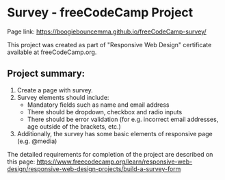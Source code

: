 # Survey - freeCodeCamp Project

Page link: https://boogiebouncemma.github.io/freeCodeCamp-survey/

This project was created as part of "Responsive Web Design" certificate available at freeCodeCamp.org.

## Project summary:
1. Create a page with survey.
2. Survey elements should include:
    * Mandatory fields such as name and email address
    * There should be dropdown, checkbox and radio inputs
    * There should be error validation (for e.g. incorrect email addresses, age outside of the brackets, etc.)
3. Additionally, the survey has some basic elements of responsive page (e.g. @media)

The detailed requirements for completion of the project are described on this page: https://www.freecodecamp.org/learn/responsive-web-design/responsive-web-design-projects/build-a-survey-form

